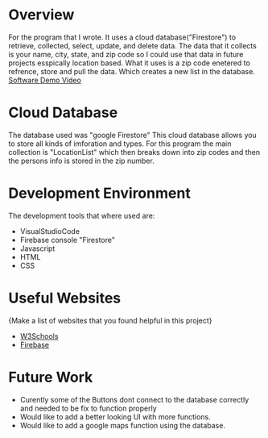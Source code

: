 # Overview

For the program that I wrote. It uses a cloud database("Firestore") to retrieve, collected, select, update, and delete data. The data that it collects is your name, city, state, and zip code so I could use that data in future projects esspically location based. What it uses is a zip code enetered to refrence, store and pull the data. Which creates a new list in the database.
[Software Demo Video](http://youtube.link.goes.here)

# Cloud Database

The database used was "google Firestore" This cloud database allows you to store all kinds of imforation and types. For this program the main collection is "LocationList" which then breaks down into zip codes and then the persons info is stored in the zip number.

# Development Environment

The development tools that where used are:
 * VisualStudioCode
 * Firebase console "Firestore"
 * Javascript
 * HTML
 * CSS

# Useful Websites

{Make a list of websites that you found helpful in this project}
* [W3Schools](https://www.w3schools.com/)
* [Firebase](https://firebase.google.com/docs/firestore/)

# Future Work

* Curently some of the Buttons dont connect to the database correctly and needed to be fix to function properly
* Would like to add a better looking UI with more functions.
* Would like to add a google maps function using the database.